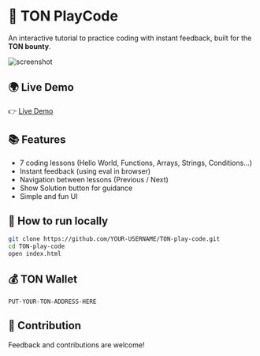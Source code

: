 # 🚀 TON PlayCode

An interactive tutorial to practice coding with instant feedback, built for the **TON bounty**.

![screenshot](screenshot.png)

## 🌍 Live Demo
👉 [Live Demo](https://YOUR-USERNAME.github.io/TON-play-code/)

## 📚 Features
- 7 coding lessons (Hello World, Functions, Arrays, Strings, Conditions...)
- Instant feedback (using eval in browser)
- Navigation between lessons (Previous / Next)
- Show Solution button for guidance
- Simple and fun UI

## 📂 How to run locally
```bash
git clone https://github.com/YOUR-USERNAME/TON-play-code.git
cd TON-play-code
open index.html
```

## 💰 TON Wallet
`PUT-YOUR-TON-ADDRESS-HERE`

## 🙌 Contribution
Feedback and contributions are welcome!
